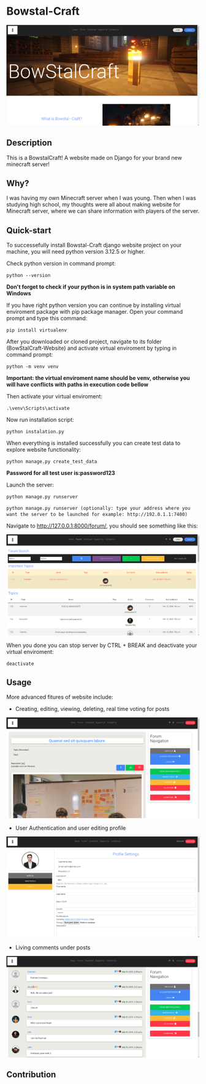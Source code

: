 # Bowstal-Craft
![BowstalCraft Image](BowstalCraft.png)

## Description

This is a BowstalCraft! A website made on Django for your brand new minecraft server!

## Why?

I was having my own Minecraft server when I was young. Then when I was studying high school, my thoughts were all about making website for Minecraft server, where we can share information with players of the server.

## Quick-start

To successefully install Bowstal-Craft django website project on your machine, you will need python version 3.12.5 or higher. 

Check python version in command prompt:
```
python --version
```

**Don't forget to check if your python is in system path variable on Windows**

If you have right python version you can continue by installing virtual enviroment package with pip package manager. Open your command prompt and type this command:
```
pip install virtualenv
```

After you downloaded or cloned project, navigate to its folder (BowStalCraft-Website) and activate virtual enviroment by typing in command prompt:
```
python -m venv venv
```

**Important: the virtual enviroment name should be venv, otherwise you will have conflicts with paths in execution code bellow**

Then activate your virtual enviroment:
```
.\venv\Scripts\activate
```

Now run installation script:
```
python instalation.py
```

When everything is installed successfully you can create test data to explore website functionality:
```
python manage.py create_test_data
```
**Password for all test user is:password123**

Launch the server:
```
python manage.py runserver
```
```
python manage.py runserver (optionally: type your address where you want the server to be launched for example: http://192.0.1.1:7400)
```

Navigate to http://127.0.0.1:8000/forum/, you should see something like this:

![Example image](BowstalCraftForum.png)

When you done you can stop server by CTRL + BREAK and deactivate your virtual enviroment:
```
deactivate
```

## Usage

More advanced fitures of website include:
- Creating, editing, viewing, deleting, real time voting for posts

![Forum post image](BowstalCraftPost.png)

- User Authentication and user editing profile

![Profile image](BowstalCraftProfile.png)

- Living comments under posts

![Adding comments image](BowstalCraftComments.png)


## Contribution


